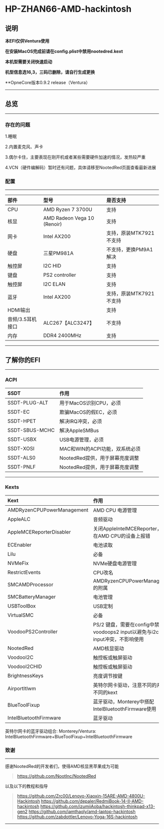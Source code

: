 # HP-ZHAN66-AMD-hackintosh

## 说明

**本EFI仅供Ventura使用**

**在安装MacOS完成前请在config.plist中禁用nootedred.kext**

**本机型需要关闭快速启动**

**机型信息选16,3，三码已删除，请自行生成更换**

**OpneCore版本0.9.2 release（Ventura）

---
## 总览

---
### 存在的问题
1.睡眠

2.内置麦克风、声卡

3.偶尔卡住，主要表现在刚开机或者某些需要硬件加速的情况，发热较严重

4.VCN（硬件编解码）暂时还有问题，具体请移至NootedRed页面查看最新进展

### 配置

---
部件|型号|是否支持
:-|:-|:-|
CPU|AMD Ryzen 7 3700U|支持
核显|AMD Radeon Vega 10 (Renoir)|支持
网卡|Intel AX200|支持，原装MTK7921不支持
硬盘|三星PM981A|不支持，更换PM9A1解决
触控屏|I2C HID|支持
键盘|PS2 controller|支持
触控屏|I2C ELAN|支持
蓝牙|Intel AX200|支持，原装MTK7921不支持
HDMI输出||支持
音频/3.5耳机接口|ALC267【ALC3247】|不支持
内存|DDR4 2400MHz|支持

---
## 了解你的EFI

---
### ACPI
SSDT | 作用
:---------|:---------
SSDT-PLUG-ALT | 用于MacOS识别CPU，必须
SSDT-EC | 欺骗MacOS的假EC，必须
SSDT-HPET | 解决IRQ冲突，必须
SSDT-SBUS-MCHC | 解决AppleSMBus
SSDT-USBX | USB电源管理，必须
SSDT-XOSI | MAC和WIN的ACPI功能，双系统必须
SSDT-ALS0 | NootedRed提供，用于屏幕亮度调整
SSDT-PNLF | NootedRed提供，用于屏幕亮度调整

---
### Kexts
Kext | 作用
:---------|:---------
AMDRyzenCPUPowerManagement | AMD CPU 电源管理
AppleALC | 音频驱动
AppleMCEReporterDisabler | 关闭AppleIntelMCEReporter，避免在AMD CPU的设备上报错
ECEnabler | 电池读取
Lilu | 必备
NVMeFix | NVMe硬盘电源管理
RestrictEvents | CPU改名
SMCAMDProcessor | AMDRyzenCPUPowerManagement的附属
SMCBatteryManager | 电池管理
USBToolBox | USB定制
VirtualSMC | 必备
VoodooPS2Controller | PS/2 键盘，需要在config中禁用voodoops2 input以避免与i2c的input冲突，不影响使用
NootedRed | AMD核显驱动
VoodooI2C | 触控板或触屏驱动
VoodooI2CHID | 触控板或触屏驱动
BrightnessKeys | 亮度调节按键
AirportItlwm | 英特尔网卡驱动，注意不同的系统有不同的kext
BlueToolFixup | 蓝牙驱动，Monterey中搭配IntelBluetoothFirmware使用
IntelBluetoothFirmware | 蓝牙驱动

英特尔网卡的蓝牙驱动组合: 
Monterey/Ventura: IntelBluetoothFirmware+BlueToolFixup+IntelBluetoothFirmware

### 致谢

---
感谢NootedRed的开发者们，使得AMD核显黑苹果成为可能
>https://github.com/NootInc/NootedRed

以及以下的教程和指导
>https://github.com/Zrc00/Lenovo-Xiaoxin-15ARE-AMD-4800U-Hackintosh
>https://github.com/depaler/RedmiBook-14-II-AMD-hackintosh
>https://github.com/izumiiAoba/hackintosh-thinkpad-x13-gen2
>https://github.com/iamthaoly/amd-laptop-hackintosh
>https://github.com/zabdottler/Lenovo-Yoga-16S-hackintosh

---


